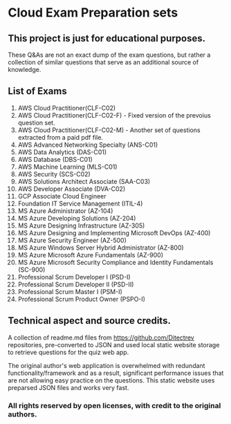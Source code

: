 # Cloud Exam Preparation sets

## This project is just for educational purposes.
These Q&As are not an exact dump of the exam questions, but rather a collection of similar questions that serve as an additional source of knowledge.

## List of Exams
1. AWS Cloud Practitioner(CLF-C02) 
2. AWS Cloud Practitioner(CLF-C02-F) - Fixed version of the prevoius question set.
3. AWS Cloud Practitioner(CLF-C02-M) - Another set of questions extracted from a paid pdf file.
4. AWS Advanced Networking Specialty (ANS-C01)
5. AWS Data Analytics (DAS-C01)
6. AWS Database (DBS-C01)
7. AWS Machine Learning (MLS-C01)
8. AWS Security (SCS-C02)
9. AWS Solutions Architect Associate (SAA-C03)
10. AWS Developer Associate (DVA-C02)
11. GCP Associate Cloud Engineer
12. Foundation IT Service Management (ITIL-4)
13. MS Azure Administrator (AZ-104)
14. MS Azure Developing Solutions (AZ-204)
15. MS Azure Designing Infrastructure (AZ-305)
16. MS Azure Designing and Implementing Microsoft DevOps (AZ-400)
17. MS Azure Security Engineer (AZ-500)
18. MS Azure Windows Server Hybrid Administrator (AZ-800)
19. MS Azure Microsoft Azure Fundamentals (AZ-900)
20. MS Azure Microsoft Security Compliance and Identity Fundamentals (SC-900)
21. Professional Scrum Developer I (PSD-I)
22. Professional Scrum Developer II (PSD-II)
23. Professional Scrum Master I (PSM-I)
24. Professional Scrum Product Owner (PSPO-I)

## Technical aspect and source credits.
A collection of readme.md files from https://github.com/Ditectrev repositories, pre-converted to JSON and used local static website storage to retrieve questions for the quiz web app.

The original author's web application is overwhelmed with redundant functionality/framework and as a result, significant performance issues that are not allowing easy practice on the questions.
This static website uses preparsed JSON files and works very fast.

### All rights reserved by open licenses, with credit to the original authors.

